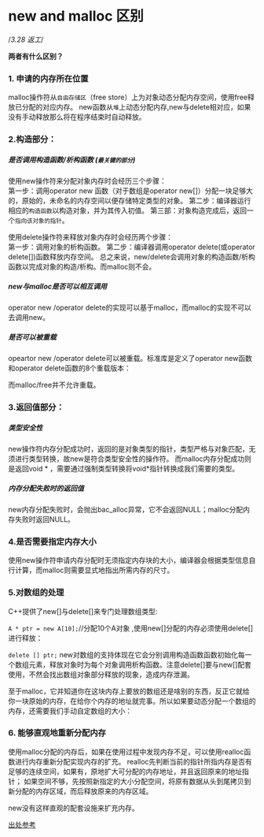 # new and malloc 区别

/*3.28 返工*/

**两者有什么区别？**

### 1. 申请的内存所在位置
malloc操作符从`自由存储区`（free store）上为对象动态分配内存空间，使用free释放已分配的对应内存。
new函数从`堆`上动态分配内存,new与delete相对应，如果没有手动释放那么将在程序结束时自动释放。

### 2.构造部分：

##### 是否调用构造函数/析构函数  (`最关键的部分`)
使用new操作符来分配对象内存时会经历三个步骤：<br>
第一步：调用operator new 函数（对于数组是operator new[]）分配一块足够大的，原始的，未命名的内存空间以便存储特定类型的对象。
第二步：编译器运行相应的`构造函数`以构造对象，并为其传入初值。
第三部：对象构造完成后，返回一个`指向该对象的指针`。

使用delete操作符来释放对象内存时会经历两个步骤：<br>
第一步：调用对象的析构函数。
第二步：编译器调用operator delete(或operator delete[])函数释放内存空间。
总之来说，new/delete会调用对象的构造函数/析构函数以完成对象的构造/析构。而malloc则不会。

##### new与malloc是否可以相互调用
operator new /operator delete的实现可以基于malloc，而malloc的实现不可以去调用new。

##### 是否可以被重载
opeartor new /operator delete可以被重载。标准库是定义了operator new函数和operator delete函数的8个重载版本：

而malloc/free并不允许重载。

### 3.返回值部分：

##### 类型安全性
new操作符内存分配成功时，返回的是对象类型的指针，类型严格与对象匹配，无须进行类型转换，故new是符合类型安全性的操作符。
而malloc内存分配成功则是返回void * ，需要通过强制类型转换将void*指针转换成我们需要的类型。

##### 内存分配失败时的返回值
new内存分配失败时，会抛出bac_alloc异常，它不会返回NULL；malloc分配内存失败时返回NULL。

### 4.是否需要指定内存大小
使用new操作符申请内存分配时无须指定内存块的大小，编译器会根据类型信息自行计算，而malloc则需要显式地指出所需内存的尺寸。


### 5.对数组的处理
C++提供了new[]与delete[]来专门处理数组类型:

`A * ptr = new A[10];`//分配10个A对象 ,使用new[]分配的内存必须使用delete[]进行释放：

`delete [] ptr;`
new对数组的支持体现在它会分别调用构造函数函数初始化每一个数组元素，释放对象时为每个对象调用析构函数。注意delete[]要与new[]配套使用，不然会找出数组对象部分释放的现象，造成内存泄漏。

至于malloc，它并知道你在这块内存上要放的数组还是啥别的东西，反正它就给你一块原始的内存，在给你个内存的地址就完事。所以如果要动态分配一个数组的内存，还需要我们手动自定数组的大小：


### 6. 能够直观地重新分配内存
使用malloc分配的内存后，如果在使用过程中发现内存不足，可以使用realloc函数进行内存重新分配实现内存的扩充。
realloc先判断当前的指针所指内存是否有足够的连续空间，如果有，原地扩大可分配的内存地址，并且返回原来的地址指针；
如果空间不够，先按照新指定的大小分配空间，将原有数据从头到尾拷贝到新分配的内存区域，而后释放原来的内存区域。

new没有这样直观的配套设施来扩充内存。

[出处参考]( https://www.cnblogs.com/ywliao/articles/8116622.html)



